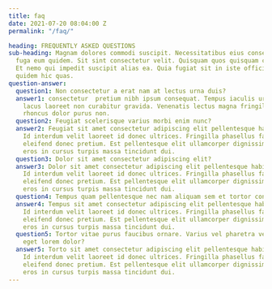 ```yaml
---
title: faq
date: 2021-07-20 08:04:00 Z
permalink: "/faq/"

heading: FREQUENTLY ASKED QUESTIONS
sub-heading: Magnam dolores commodi suscipit. Necessitatibus eius consequatur ex aliquid
  fuga eum quidem. Sit sint consectetur velit. Quisquam quos quisquam cupiditate.
  Et nemo qui impedit suscipit alias ea. Quia fugiat sit in iste officiis commodi
  quidem hic quas.
question-answer:
  question1: Non consectetur a erat nam at lectus urna duis?
  answer1: consectetur  pretium nibh ipsum consequat. Tempus iaculis urna id volutpat
    lacus laoreet non curabitur gravida. Venenatis lectus magna fringilla urna porttitor
    rhoncus dolor purus non.
  question2: Feugiat scelerisque varius morbi enim nunc?
  answer2: Feugiat sit amet consectetur adipiscing elit pellentesque habitant morbi.
    Id interdum velit laoreet id donec ultrices. Fringilla phasellus faucibus scelerisque
    eleifend donec pretium. Est pellentesque elit ullamcorper dignissim. Mauris ultrices
    eros in cursus turpis massa tincidunt dui.
  question3: Dolor sit amet consectetur adipiscing elit?
  answer3: Dolor sit amet consectetur adipiscing elit pellentesque habitant morbi.
    Id interdum velit laoreet id donec ultrices. Fringilla phasellus faucibus scelerisque
    eleifend donec pretium. Est pellentesque elit ullamcorper dignissim. Mauris ultrices
    eros in cursus turpis massa tincidunt dui.
  question4: Tempus quam pellentesque nec nam aliquam sem et tortor consequat?
  answer4: Tempus sit amet consectetur adipiscing elit pellentesque habitant morbi.
    Id interdum velit laoreet id donec ultrices. Fringilla phasellus faucibus scelerisque
    eleifend donec pretium. Est pellentesque elit ullamcorper dignissim. Mauris ultrices
    eros in cursus turpis massa tincidunt dui.
  question5: Tortor vitae purus faucibus ornare. Varius vel pharetra vel turpis nunc
    eget lorem dolor?
  answer5: Torto sit amet consectetur adipiscing elit pellentesque habitant morbi.
    Id interdum velit laoreet id donec ultrices. Fringilla phasellus faucibus scelerisque
    eleifend donec pretium. Est pellentesque elit ullamcorper dignissim. Mauris ultrices
    eros in cursus turpis massa tincidunt dui.
---
```


